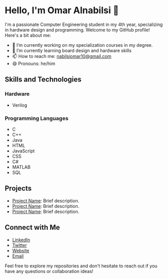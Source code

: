 # Hello, I'm Omar Alnabilsi 👋

I'm a passionate Computer Engineering student in my 4th year, specializing in hardware design and programming. Welcome to my GitHub profile! Here's a bit about me:

- 🔭 I’m currently working on my specialization courses in my degree. 
- 🌱 I’m currently learning board design and hardware skills 
- 📫 How to reach me: nabilsiomar10@gmail.com
- 😄 Pronouns: he/him

## Skills and Technologies

### Hardware
- Verilog

### Programming Languages
- C
- C++
- Java
- HTML
- JavaScript
- CSS
- C#
- MATLAB
- SQL

## Projects

- [Project Name](link): Brief description.
- [Project Name](link): Brief description.
- [Project Name](link): Brief description.

## Connect with Me

- [LinkedIn](your-linkedin-profile)
- [Twitter](your-twitter-profile)
- [Website](your-website)
- [Email](mailto:your-email@example.com)

Feel free to explore my repositories and don't hesitate to reach out if you have any questions or collaboration ideas!
